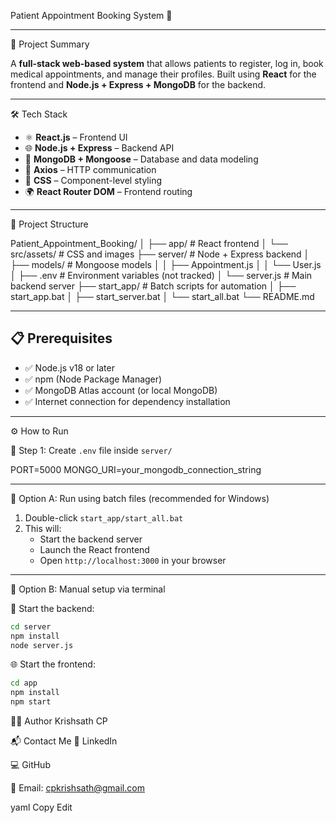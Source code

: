 Patient Appointment Booking System 🏥

---

📝 Project Summary

A **full-stack web-based system** that allows patients to register, log in, book medical appointments, and manage their profiles. Built using **React** for the frontend and **Node.js + Express + MongoDB** for the backend.

---

🛠️ Tech Stack

- ⚛️ **React.js** – Frontend UI
- 🌐 **Node.js + Express** – Backend API
- 🍃 **MongoDB + Mongoose** – Database and data modeling
- 🔗 **Axios** – HTTP communication
- 🎨 **CSS** – Component-level styling
- 🌍 **React Router DOM** – Frontend routing

---

📁 Project Structure

Patient_Appointment_Booking/
│
├── app/ # React frontend
│ └── src/assets/ # CSS and images
├── server/ # Node + Express backend
│ ├── models/ # Mongoose models
│ │ ├── Appointment.js
│ │ └── User.js
│ ├── .env # Environment variables (not tracked)
│ └── server.js # Main backend server
├── start_app/ # Batch scripts for automation
│ ├── start_app.bat
│ ├── start_server.bat
│ └── start_all.bat
└── README.md



---

## 📋 Prerequisites

- ✅ Node.js v18 or later
- ✅ npm (Node Package Manager)
- ✅ MongoDB Atlas account (or local MongoDB)
- ✅ Internet connection for dependency installation

---

⚙️ How to Run

🔧 Step 1: Create `.env` file inside `server/`

PORT=5000
MONGO_URI=your_mongodb_connection_string

---

🔄 Option A: Run using batch files (recommended for Windows)

1. Double-click `start_app/start_all.bat`
2. This will:
   - Start the backend server
   - Launch the React frontend
   - Open `http://localhost:3000` in your browser

---

🧪 Option B: Manual setup via terminal

📌 Start the backend:

```bash
cd server
npm install
node server.js
```
🌐 Start the frontend:
```bash
cd app
npm install
npm start
```
👨‍💻 Author
Krishsath CP

📬 Contact Me
🔗 LinkedIn

💻 GitHub

📧 Email: cpkrishsath@gmail.com

yaml
Copy
Edit

